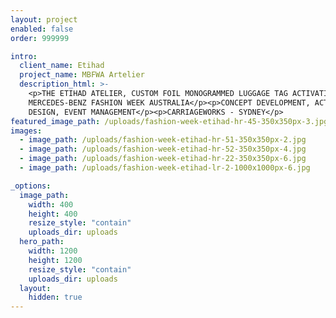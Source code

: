 ```yaml
---
layout: project
enabled: false
order: 999999

intro:
  client_name: Etihad
  project_name: MBFWA Artelier
  description_html: >-
    <p>THE ETIHAD ATELIER, CUSTOM FOIL MONOGRAMMED LUGGAGE TAG ACTIVATION AT
    MERCEDES-BENZ FASHION WEEK AUSTRALIA</p><p>CONCEPT DEVELOPMENT, ACTIVATION
    DESIGN, EVENT MANAGEMENT</p><p>CARRIAGEWORKS - SYDNEY</p>
featured_image_path: /uploads/fashion-week-etihad-hr-45-350x350px-3.jpg
images:
  - image_path: /uploads/fashion-week-etihad-hr-51-350x350px-2.jpg
  - image_path: /uploads/fashion-week-etihad-hr-52-350x350px-4.jpg
  - image_path: /uploads/fashion-week-etihad-hr-22-350x350px-6.jpg
  - image_path: /uploads/fashion-week-etihad-lr-2-1000x1000px-6.jpg

_options:
  image_path:
    width: 400
    height: 400
    resize_style: "contain"
    uploads_dir: uploads
  hero_path:
    width: 1200
    height: 1200
    resize_style: "contain"
    uploads_dir: uploads
  layout:
    hidden: true
---
```


